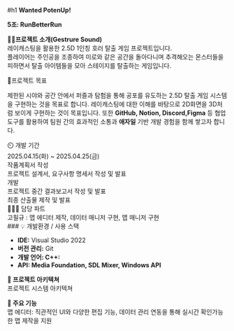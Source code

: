 #h1 **Wanted PotenUp!** <br/>

**5조: RunBetterRun** <br/>

**👨‍🏫프로젝트 소개(Gestrure Sound)** <br/>
레이캐스팅을 활용한 2.5D 1인칭 호러 탈출 게임 프로젝트입니다.<br/>
플레이어는 주인공을 조종하여 미로와 같은 공간을 돌아다니며 추격해오는 몬스터들을 피하면서 탈출 아이템들을 모아 스테이지를 탈출하는 게임입니다.

<aside>
🎯프로젝트 목표 <br/>

제한된 시야와 공간 안에서 퍼즐과 탐험을 통해 공포를 유도하는 2.5D 탈출 게임 시스템을 구현하는 것을 목표로 합니다.  레이캐스팅에 대한 이해를 바탕으로 2D화면을 3D처럼 보이게 구현하는 것이 목표입니다. 
또한 **GitHub, Notion, Discord,Figma** 등 협업 도구를 활용하여 팀원 간의 효과적인 소통과 **애자일** 기반 개발 경험을 함께 쌓고자 합니다.

</aside>
⏲️ 개발 기간 <br/>
2025.04.15(화) ~ 2025.04.25(금) <br/>
작품계획서 작성 <br/>
프로젝트 설계서, 요구사항 명세서 작성 및 발표 <br/>
개발 <br/>
프로젝트 중간 결과보고서 작성 및 발표 <br/>
최종 산출물 제작 및 발표 <br/>
</aside>
🧑‍🤝‍🧑 담당 파트 <br/>
고필규 : 맵 에디터 제작, 데이터 매니저 구현, 맵 매니저 구현<br/>
</aside>
### 💡 개발환경 / 사용 스택

- **IDE:** Visual Studio 2022
- **버전 관리:** Git
- **개발 언어: C++:**
- **API: Media Foundation, SDL Mixer, Windows API**

**📝 프로젝트 아키텍쳐** <br/>
프로젝트 시스템 아키텍쳐 <br/>

**📌 주요 기능** <br/>
맵 에디터:  직관적인 UI와 다양한 편집 기능, 데이터 관리 연동을 통해 실시간 확인가능한 맵 제작을 지원<br/>
